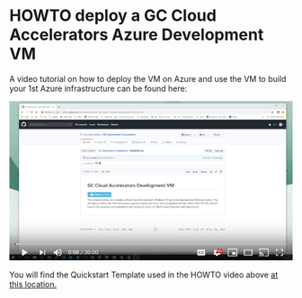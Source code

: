 # HOWTO deploy a GC Cloud Accelerators Azure Development VM

A video tutorial on how to deploy the VM on Azure and use the VM to build your 1st Azure infrastructure can be found here: 

[![HOWTO deploy the GC Accelerator VM and use it](resources/youtube-screen.png)](https://youtu.be/JmrBD6rDy20 "HOWTO deploy the GC Accelerator VM in Azure")

You will find the Quickstart Template used in the HOWTO video above [at this location.](../../Quickstarts/DevelopmentVM)